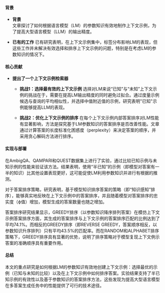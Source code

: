 #### 背景
- **背景**       
    文章探讨了如何根据语言模型（LM）的参数知识有效地制作上下文示例，为了提高大型语言模型（LLM）的输出精度。

- **已有的工作**
    已有研究表明，在上下文示例集中，标签分布影响LM的表现，但这些工作并未解决有效选择和排序上下文示例的问题，特别是在考虑LM的参数知识的情况下。

#### 核心贡献
- **提出了一个上下文示例检索器**
    - **挑战1：选择最有效的上下文示例**
        选择对LM来说“已知”与“未知”上下文示例的挑战在于，需要在提高LM输出精度的同时避免过拟合。通过度量示例候选与查询的平均相似性，并选择中值附近值的示例，研究表明"已知"示例能够提高LLM的表现。

    - **挑战2：优化上下文示例的排序**
        在每个上下文示例内部答案排序对LM性能有显著影响，方法是探究基于LM参数知识的答案排序是否改善性能。文章通过计算答案的长度标准化困惑度（perplexity）来决定答案的顺序，并采用贪心解码方法进行排序。

#### 实现与部署
在AmbigQA、QAMPARI和QUEST数据集上进行了实验，通过比较已知示例与未知示例的性能来验证该方法。结果表明，使用“半已知”的示例（即模型对答案有一半的知识）比其他设置表现更好，这可能促使LM利用参数知识并进行有根据的推测。

对于答案排序策略，研究表明，基于模型知识排序答案的策略（即“知识感知”排序），能够真实地反映在上下文示例中的答案排序，并且随着模型对答案排序的忠实度（ϕ值）增加，模型生成的答案数量也随之增加。

答案排序研究结果显示，GREEDY排序（以参数知识降序排列答案）在模仿上下文示例答案排序方面，其生成的答案排序与上下文示例的答案排序匹配的比例达到了平均74.1%。而相反的GREEDY排序（即REVERSE GREEDY，答案顺序相反，以参数知识升序排列）只有平均43.5%的匹配率。而在RANDOM和ALPHABET排序策略下，GREEDY排序具有显著的优势，说明了排序策略对于模型复现上下文例示答案的准确顺序具有重要作用。

#### 总结
本文的重点研究是如何根据LM的参数知识有效地创建上下文示例：选择最优的示例（已知与未知的比较）以及在上下文示例中如何排序答案。实验结果支持了半已知示例的有效性以及基于参数知识的答案排序方法，这些发现为提高大型语言模型在多答案生成任务中的性能提供了可行的技术途径。